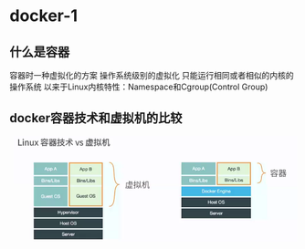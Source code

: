 # docker-1

## 什么是容器
 容器时一种虚拟化的方案
 操作系统级别的虚拟化
 只能运行相同或者相似的内核的操作系统
 以来于Linux内核特性：Namespace和Cgroup(Control Group)


## docker容器技术和虚拟机的比较

![docker容器技术和虚拟机的比较](images/docker-1.png)



